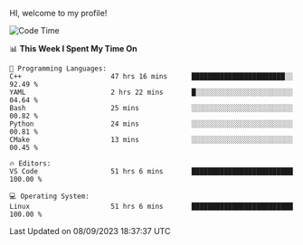 HI, welcome to my profile!
<!--START_SECTION:waka-->
![Code Time](http://img.shields.io/badge/Code%20Time-1%2C366%20hrs%2038%20mins-blue)

📊 **This Week I Spent My Time On** 

```text
💬 Programming Languages: 
C++                      47 hrs 16 mins      ███████████████████████░░   92.49 % 
YAML                     2 hrs 22 mins       █░░░░░░░░░░░░░░░░░░░░░░░░   04.64 % 
Bash                     25 mins             ░░░░░░░░░░░░░░░░░░░░░░░░░   00.82 % 
Python                   24 mins             ░░░░░░░░░░░░░░░░░░░░░░░░░   00.81 % 
CMake                    13 mins             ░░░░░░░░░░░░░░░░░░░░░░░░░   00.45 % 

🔥 Editors: 
VS Code                  51 hrs 6 mins       █████████████████████████   100.00 % 

💻 Operating System: 
Linux                    51 hrs 6 mins       █████████████████████████   100.00 % 
```


 Last Updated on 08/09/2023 18:37:37 UTC
<!--END_SECTION:waka-->
